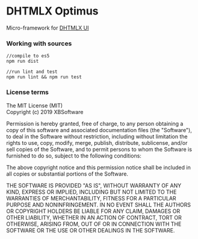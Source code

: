 DHTMLX Optimus
==============

Micro-framework for [DHTMLX UI](https://dhtmlx.com)

	
### Working with sources

```
//compile to es5
npm run dist

//run lint and test
npm run lint && npm run test
```

### License terms

The MIT License (MIT)    
Copyright (c) 2019 XBSoftware

Permission is hereby granted, free of charge, to any person obtaining a copy of this software and associated documentation files (the "Software"), to deal in the Software without restriction, including without limitation the rights to use, copy, modify, merge, publish, distribute, sublicense, and/or sell copies of the Software, and to permit persons to whom the Software is furnished to do so, subject to the following conditions:

The above copyright notice and this permission notice shall be included in all copies or substantial portions of the Software.

THE SOFTWARE IS PROVIDED "AS IS", WITHOUT WARRANTY OF ANY KIND, EXPRESS OR IMPLIED, INCLUDING BUT NOT LIMITED TO THE WARRANTIES OF MERCHANTABILITY, FITNESS FOR A PARTICULAR PURPOSE AND NONINFRINGEMENT. IN NO EVENT SHALL THE AUTHORS OR COPYRIGHT HOLDERS BE LIABLE FOR ANY CLAIM, DAMAGES OR OTHER LIABILITY, WHETHER IN AN ACTION OF CONTRACT, TORT OR OTHERWISE, ARISING FROM, OUT OF OR IN CONNECTION WITH THE SOFTWARE OR THE USE OR OTHER DEALINGS IN THE SOFTWARE.
